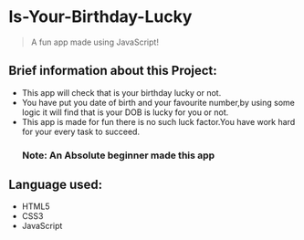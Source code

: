 # Is-Your-Birthday-Lucky
> A fun app made using JavaScript!
## Brief information about this Project:
- This app will check that is your birthday lucky or not.
- You have put you date of birth and your favourite number,by using some logic it will find that is your DOB is lucky for you or not.
- This app is made for fun there is no such luck factor.You have work hard for your every task to succeed.
   ### Note: An Absolute beginner made this app
   
 ## Language used:
 - HTML5
 - CSS3
 - JavaScript
